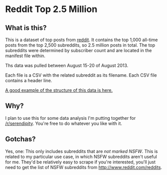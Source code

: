 # Reddit Top 2.5 Million

## What is this?

This is a dataset of top posts from [reddit](http://www.reddit.com). It contains the top 1,000 all-time posts from the top 2,500 subreddits, so 2.5 million posts in total. The top subreddits were determined by subscriber count and are located in the manifest file within.

Ths data was pulled between August 15-20 of August 2013.

Each file is a CSV with the related subreddit as its filename. Each CSV file contains a header line.

[A good example of the structure of this data is here.](https://github.com/umbrae/reddit-top-2.5-million/blob/master/data/serendipity.csv)

## Why?
I plan to use this for some data analysis I'm putting together for [/r/serendipity](http://www.reddit.com/r/serendipity). You're free to do whatever you like with it.

## Gotchas?

Yes, one: This only includes subreddits that are *not marked NSFW*. This is related to my particular use case, in which NSFW subreddits aren't useful for me. They'd be relatively easy to scrape if you're interested, you'll just need to get the list of NSFW subreddits from http://www.reddit.com/reddits. 

